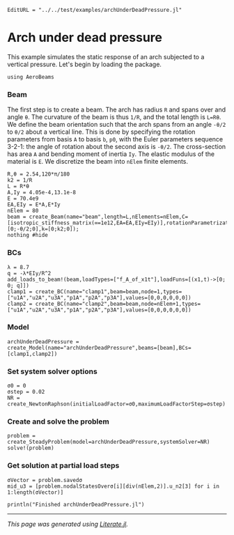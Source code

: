 ```@meta
EditURL = "../../test/examples/archUnderDeadPressure.jl"
```

# Arch under dead pressure
This example simulates the static response of an arch subjected to a vertical pressure. Let's begin by loading the package.

````@example archUnderDeadPressure
using AeroBeams
````

### Beam
The first step is to create a beam. The arch has radius `R` and spans over and angle `θ`. The curvature of the beam is thus `1/R`, and the total length is `L=Rθ`. We define the beam orientation such that the arch spans from an angle `-θ/2` to `θ/2` about a vertical line. This is done by specifying the rotation parameters from basis `A` to basis `b`, `p0`, with the Euler parameters sequence 3-2-1: the angle of rotation about the second axis is `-θ/2`. The cross-section has area `A` and bending moment of inertia `Iy`. The elastic modulus of the material is `E`. We discretize the beam into `nElem` finite elements.

````@example archUnderDeadPressure
R,θ = 2.54,120*π/180
k2 = 1/R
L = R*θ
A,Iy = 4.05e-4,13.1e-8
E = 70.4e9
EA,EIy = E*A,E*Iy
nElem = 80
beam = create_Beam(name="beam",length=L,nElements=nElem,C=[isotropic_stiffness_matrix(∞=1e12,EA=EA,EIy=EIy)],rotationParametrization="E321",p0=[0;-θ/2;0],k=[0;k2;0]);
nothing #hide
````

### BCs

````@example archUnderDeadPressure
λ = 8.7
q = -λ*EIy/R^2
add_loads_to_beam!(beam,loadTypes=["f_A_of_x1t"],loadFuns=[(x1,t)->[0; 0; q]])
clamp1 = create_BC(name="clamp1",beam=beam,node=1,types=["u1A","u2A","u3A","p1A","p2A","p3A"],values=[0,0,0,0,0,0])
clamp2 = create_BC(name="clamp2",beam=beam,node=nElem+1,types=["u1A","u2A","u3A","p1A","p2A","p3A"],values=[0,0,0,0,0,0])
````

### Model

````@example archUnderDeadPressure
archUnderDeadPressure = create_Model(name="archUnderDeadPressure",beams=[beam],BCs=[clamp1,clamp2])
````

### Set system solver options

````@example archUnderDeadPressure
σ0 = 0
σstep = 0.02
NR = create_NewtonRaphson(initialLoadFactor=σ0,maximumLoadFactorStep=σstep)
````

### Create and solve the problem

````@example archUnderDeadPressure
problem = create_SteadyProblem(model=archUnderDeadPressure,systemSolver=NR)
solve!(problem)
````

### Get solution at partial load steps

````@example archUnderDeadPressure
σVector = problem.savedσ
mid_u3 = [problem.nodalStatesOverσ[i][div(nElem,2)].u_n2[3] for i in 1:length(σVector)]

println("Finished archUnderDeadPressure.jl")
````

---

*This page was generated using [Literate.jl](https://github.com/fredrikekre/Literate.jl).*

